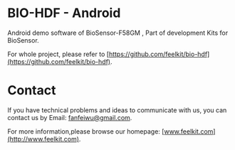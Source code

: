 # BIO-HDF - Android
Android demo software of BioSensor-F58GM , Part of development Kits for BioSensor. 

For whole project, please refer to [https://github.com/feelkit/bio-hdf](https://github.com/feelkit/bio-hdf).

# Contact
If you have technical problems and ideas to communicate with us, you can
contact us by Email: fanfeiwu@gmail.com.  

For more information,please browse our homepage: [www.feelkit.com](http://www.feelkit.com).


